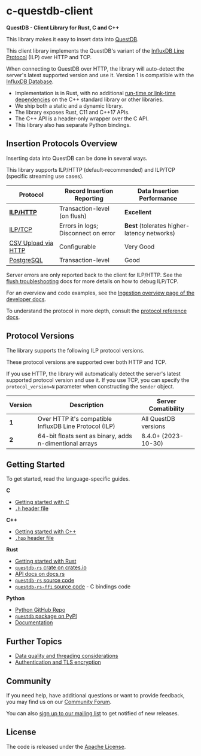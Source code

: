 # c-questdb-client
**QuestDB - Client Library for Rust, C and C++**

This library makes it easy to insert data into [QuestDB](https://questdb.io/).

This client library implements the QuestDB's variant of the [InfluxDB Line Protocol](
https://questdb.io/docs/reference/api/ilp/overview/) (ILP) over HTTP and TCP.

When connecting to QuestDB over HTTP, the library will auto-detect the server's
latest supported version and use it. Version 1 is compatible with
the [InfluxDB Database](https://docs.influxdata.com/influxdb/v2/reference/syntax/line-protocol/).

* Implementation is in Rust, with no additional
  [run-time or link-time dependencies](doc/BUILD.md#pre-requisites-and-dependencies)
  on the C++ standard library or other libraries.
* We ship both a static and a dynamic library.
* The library exposes Rust, C11 and C++17 APIs.
* The C++ API is a header-only wrapper over the C API.
* This library also has separate Python bindings.

## Insertion Protocols Overview

Inserting data into QuestDB can be done in several ways.

This library supports ILP/HTTP (default-recommended) and ILP/TCP (specific
streaming use cases).

| Protocol | Record Insertion Reporting | Data Insertion Performance |
| -------- | -------------------------- | -------------------------- |
| **[ILP/HTTP](https://questdb.io/docs/reference/api/ilp/overview/)** | Transaction-level (on flush) | **Excellent** |
| [ILP/TCP](https://questdb.io/docs/reference/api/ilp/overview/)| Errors in logs; Disconnect on error | **Best** (tolerates higher-latency networks) |
| [CSV Upload via HTTP](https://questdb.io/docs/reference/api/rest/#imp---import-data) | Configurable | Very Good |
| [PostgreSQL](https://questdb.io/docs/reference/api/postgres/) | Transaction-level | Good |

Server errors are only reported back to the client for ILP/HTTP.
See the [flush troubleshooting](doc/CONSIDERATIONS.md) docs for more details on
how to debug ILP/TCP.

For an overview and code examples, see the
[Ingestion overview page of the developer docs](https://questdb.io/docs/ingestion-overview/). 

To understand the protocol in more depth, consult the
[protocol reference docs](https://questdb.io/docs/reference/api/ilp/overview/).

## Protocol Versions

The library supports the following ILP protocol versions.

These protocol versions are supported over both HTTP and TCP.

If you use HTTP, the library will automatically detect the server's
latest supported protocol version and use it. If you use TCP, you can specify the
`protocol_version=N` parameter when constructing the `Sender` object.

| Version | Description                                             | Server Comatibility   |
| ------- | ------------------------------------------------------- | --------------------- |
| **1**   | Over HTTP it's compatible InfluxDB Line Protocol (ILP)  | All QuestDB versions  |
| **2**   | 64-bit floats sent as binary, adds n-dimentional arrays | 8.4.0+ (2023-10-30)   |

## Getting Started

To get started, read the language-specific guides.

**C**
* [Getting started with C](doc/C.md)
* [`.h` header file](include/questdb/ingress/line_sender.h)

**C++**
* [Getting started with C++](doc/CPP.md)
* [`.hpp` header file](include/questdb/ingress/line_sender.hpp)

**Rust**
* [Getting started with Rust](questdb-rs/README.md)
* [`questdb-rs` crate on crates.io](https://crates.io/crates/questdb-rs)
* [API docs on docs.rs](https://docs.rs/questdb-rs/latest/)
* [`questdb-rs` source code](questdb-rs)
* [`questdb-rs-ffi` source code](questdb-rs-ffi) - C bindings code

**Python**
* [Python GitHub Repo](https://github.com/questdb/py-questdb-client/)
* [`questdb` package on PyPI](https://pypi.org/project/questdb/)
* [Documentation](https://py-questdb-client.readthedocs.io/en/latest/)

## Further Topics

* [Data quality and threading considerations](doc/CONSIDERATIONS.md)
* [Authentication and TLS encryption](doc/SECURITY.md)

## Community

If you need help, have additional questions or want to provide feedback, you
may find us on our [Community Forum](https://community.questdb.io/).

You can also [sign up to our mailing list](https://questdb.io/contributors/)
to get notified of new releases.

## License

The code is released under the [Apache License](LICENSE).
